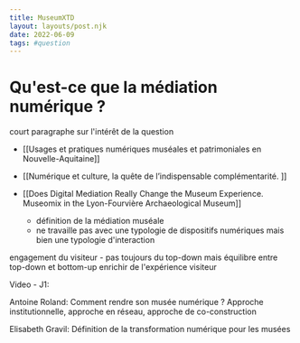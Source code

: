```yaml
---
title: MuseumXTD
layout: layouts/post.njk
date: 2022-06-09
tags: #question
---
```

# Qu'est-ce que la médiation numérique ?

court paragraphe sur l'intérêt de la question

- [[Usages et pratiques numériques muséales et patrimoniales en Nouvelle-Aquitaine]]

- [[Numérique et culture, la quête de l’indispensable complémentarité. ]]

- [[Does Digital Mediation Really Change the Museum Experience. Museomix in the Lyon-Fourvière Archaeological Museum]]
	- définition de la médiation muséale 
	- ne travaille pas avec une typologie de dispositifs numériques mais bien une typologie d'interaction

engagement du visiteur - pas toujours du top-down mais équilibre entre top-down et bottom-up
enrichir de l'expérience visiteur

Video - J1:

Antoine Roland: Comment rendre son musée numérique ? Approche institutionnelle, approche en réseau, approche de co-construction 

Elisabeth Gravil: Définition de la transformation numérique pour les musées


